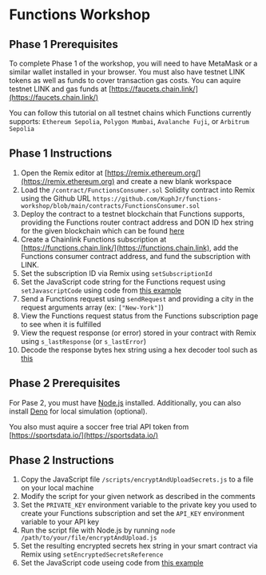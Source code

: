 # Functions Workshop

## Phase 1 Prerequisites

To complete Phase 1 of the workshop, you will need to have MetaMask or a similar wallet installed in your browser.
You must also have testnet LINK tokens as well as funds to cover transaction gas costs.
You can aquire testnet LINK and gas funds at [https://faucets.chain.link/](https://faucets.chain.link/)

You can follow this tutorial on all testnet chains which Functions currently supports:
`Ethereum Sepolia`, `Polygon Mumbai`, `Avalanche Fuji`, or `Arbitrum Sepolia`

## Phase 1 Instructions

1. Open the Remix editor at [https://remix.ethereum.org/](https://remix.ethereum.org) and create a new blank workspace
2. Load the `/contract/FunctionsConsumer.sol` Solidity contract into Remix using the Github URL `https://github.com/KuphJr/functions-workshop/blob/main/contracts/FunctionsConsumer.sol`
3. Deploy the contract to a testnet blockchain that Functions supports, providing the Functions router contract address and DON ID hex string for the given blockchain which can be found [here](https://docs.chain.link/chainlink-functions/supported-networks)
4. Create a Chainlink Functions subscription at [https://functions.chain.link/](https://functions.chain.link), add the Functions consumer contract address, and fund the subscription with LINK.
5. Set the subscription ID via Remix using `setSubscriptionId`
6. Set the JavaScript code string for the Functions request using `setJavascriptCode` using code from [this example](https://functions.chain.link/playground/823d75ac-1ef6-4792-bbb5-e8f484733791)
7. Send a Functions request using `sendRequest` and providing a city in the request arguments array (ex: `["New-York"]`)
8. View the Functions request status from the Functions subscription page to see when it is fulfilled
9. View the request response (or error) stored in your contract with Remix using `s_lastResponse` (or `s_lastError`)
10. Decode the response bytes hex string using a hex decoder tool such as [this](https://onlinetools.com/utf8/convert-hexadecimal-to-utf8)

## Phase 2 Prerequisites

For Pase 2, you must have [Node.js](https://nodejs.org/en) installed.
Additionally, you can also install [Deno](https://deno.com/) for local simulation (optional).

You also must aquire a soccer free trial API token from [https://sportsdata.io/](https://sportsdata.io/)

## Phase 2 Instructions

1. Copy the JavaScript file `/scripts/encryptAndUploadSecrets.js` to a file on your local machine
2. Modify the script for your given network as described in the comments
3. Set the `PRIVATE_KEY` environment variable to the private key you used to create your Functions subscription and set the `API_KEY` environment variable to your API key
4. Run the script file with Node.js by running `node /path/to/your/file/encryptAndUpload.js`
5. Set the resulting encrypted secrets hex string in your smart contract via Remix using `setEncryptedSecretsReference`
6. Set the JavaScript code useing code from [this example](https://functions.chain.link/playground/1fcb4403-f340-4594-a63d-5a8f29d5bb96)
